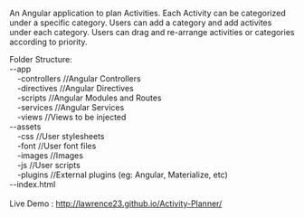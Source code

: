 An Angular application to plan Activities. Each Activity can be categorized under a specific category. Users can add a category and add activites under each category. Users can drag and re-arrange activities or categories according to priority.

Folder Structure:<br/>
--app<br/>
  &emsp;-controllers		//Angular Controllers<br/>
  &emsp;-directives			//Angular Directives<br/>
  &emsp;-scripts			//Angular Modules and Routes<br/>
  &emsp;-services			//Angular Services<br/>
  &emsp;-views				//Views to be injected<br/>
--assets<br/>
  &emsp;-css				//User stylesheets<br/>
  &emsp;-font				//User font files<br/>
  &emsp;-images				//Images<br/>
  &emsp;-js					//User scripts<br/>
  &emsp;-plugins			//External plugins (eg: Angular, Materialize, etc)<br/>
--index.html<br/>
<br/>
Live Demo : http://lawrence23.github.io/Activity-Planner/